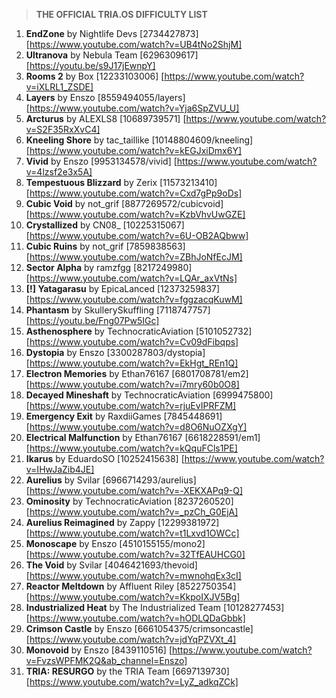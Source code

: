 > **THE OFFICIAL TRIA.OS DIFFICULTY LIST**

1. **EndZone** by Nightlife Devs [2734427873] [https://www.youtube.com/watch?v=UB4tNo2ShjM] 
2. **Ultranova** by Nebula Team [6296309617] [https://youtu.be/s9J17jEwnpY]
3. **Rooms 2** by Box [12233103006] [https://www.youtube.com/watch?v=iXLRL1_ZSDE]
4. **Layers** by Enszo [8559494055/layers] [https://www.youtube.com/watch?v=Yja6SpZVU_U]
5. **Arcturus** by ALEXLS8 [10689739571] [https://www.youtube.com/watch?v=S2F35RxXvC4]
6. **Kneeling Shore** by tac_taillike [10148804609/kneeling] [https://www.youtube.com/watch?v=kEGJxiDmx6Y]
7. **Vivid** by Enszo [9953134578/vivid] [https://www.youtube.com/watch?v=4lzsf2e3x5A]
8. **Tempestuous Blizzard** by Zerix [11573213410] [https://www.youtube.com/watch?v=Cxd7gPp9oDs]
9. **Cubic Void** by not_grif [8877269572/cubicvoid] [https://www.youtube.com/watch?v=KzbVhvUwGZE]
10. **Crystallized** by CN08_ [10225315067] [https://www.youtube.com/watch?v=6U-OB2AQbww]
11. **Cubic Ruins** by not_grif [7859838563] [https://www.youtube.com/watch?v=ZBhJoNfEcJM]
12. **Sector Alpha** by ramzfgg [8217249980] [https://www.youtube.com/watch?v=LQAr_axVtNs]
13. **[!] Yatagarasu** by EpicaLanced [12373259837] [https://www.youtube.com/watch?v=fggzacqKuwM]
14. **Phantasm** by SkullerySkuffling [7118747757] [https://youtu.be/Fng07Pw5IGc]
15. **Asthenosphere** by TechnocraticAviation [5101052732] [https://www.youtube.com/watch?v=Cv09dFibqps]
16. **Dystopia** by Enszo [3300287803/dystopia] [https://www.youtube.com/watch?v=EkHgt_REn1Q]
17. **Electron Memories** by Ethan76167 [6801708781/em2] [https://www.youtube.com/watch?v=i7mry60b0O8] 
18. **Decayed Mineshaft** by TechnocraticAviation [6999475800] [https://www.youtube.com/watch?v=rjuEvIPRFZM]
19. **Emergency Exit** by RaxdiiGames [7845448691] [https://www.youtube.com/watch?v=d8O6NuOZXgY]
20. **Electrical Malfunction** by Ethan76167 [6618228591/em1] [https://www.youtube.com/watch?v=kQquFCls1PE]
21. **Ikarus** by EduardoSO [10252415638] [https://www.youtube.com/watch?v=IHwJaZib4JE]
22. **Aurelius** by Svilar [6966714293/aurelius] [https://www.youtube.com/watch?v=-XEKXAPq9-Q] 
23. **Ominosity** by TechnocraticAviation [8237260520] [https://www.youtube.com/watch?v=_pzCh_G0EjA]
24. **Aurelius Reimagined** by Zappy [12299381972] [https://www.youtube.com/watch?v=t1Lxvd1OWCc]
25. **Monoscape** by Enszo [4510155155/mono2] [https://www.youtube.com/watch?v=32TfEAUHCG0] 
26. **The Void** by Svilar [4046421693/thevoid] [https://www.youtube.com/watch?v=mwnohqEx3cI]
27. **Reactor Meltdown** by Affluent Riley [8522750354] [https://www.youtube.com/watch?v=KkpoIXJV5Bg]
28. **Industrialized Heat** by The Industrialized Team [10128277453] [https://www.youtube.com/watch?v=hODLQDaGbbk] 
29. **Crimson Castle** by Enszo [6661054375/crimsoncastle] [https://www.youtube.com/watch?v=jdYqPZVXt_4]
30. **Monovoid** by Enszo [8439110516] [https://www.youtube.com/watch?v=FvzsWPFMK2Q&ab_channel=Enszo] 
31. **TRIA: RESURGO** by the TRIA Team [6697139730] [https://www.youtube.com/watch?v=LyZ_adkqZCk] 
